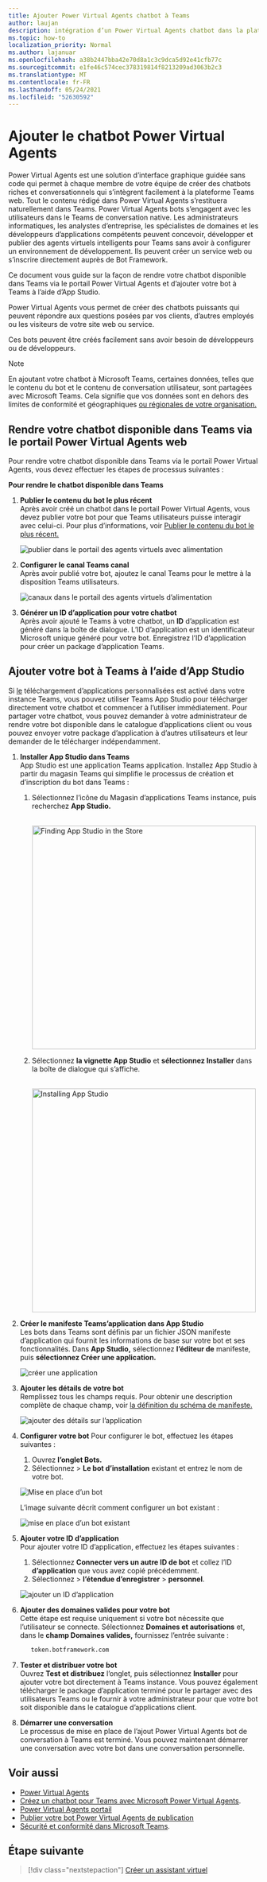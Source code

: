 ```yaml
---
title: Ajouter Power Virtual Agents chatbot à Teams
author: laujan
description: intégration d’un Power Virtual Agents chatbot dans la plateforme Teams web
ms.topic: how-to
localization_priority: Normal
ms.author: lajanuar
ms.openlocfilehash: a38b2447bba42e70d8a1c3c9dca5d92e41cfb77c
ms.sourcegitcommit: e1fe46c574cec378319814f8213209ad3063b2c3
ms.translationtype: MT
ms.contentlocale: fr-FR
ms.lasthandoff: 05/24/2021
ms.locfileid: "52630592"
---
```

# <a name="add-power-virtual-agents-chatbot"></a>Ajouter le chatbot Power Virtual Agents 

Power Virtual Agents est une solution d’interface graphique guidée sans code qui permet à chaque membre de votre équipe de créer des chatbots riches et conversationnels qui s’intègrent facilement à la plateforme Teams web. Tout le contenu rédigé dans Power Virtual Agents s’restituera naturellement dans Teams. Power Virtual Agents bots s’engagent avec les utilisateurs dans le Teams de conversation native. Les administrateurs informatiques, les analystes d’entreprise, les spécialistes de domaines et les développeurs d’applications compétents peuvent concevoir, développer et publier des agents virtuels intelligents pour Teams sans avoir à configurer un environnement de développement. Ils peuvent créer un service web ou s’inscrire directement auprès de Bot Framework. 

Ce document vous guide sur la façon de rendre votre chatbot disponible dans Teams via le portail Power Virtual Agents et d’ajouter votre bot à Teams à l’aide d’App Studio. 

Power Virtual Agents vous permet de créer des chatbots puissants qui peuvent répondre aux questions posées par vos clients, d’autres employés ou les visiteurs de votre site web ou service.

Ces bots peuvent être créés facilement sans avoir besoin de développeurs ou de développeurs.

> [!NOTE]
> En ajoutant votre chatbot à Microsoft Teams, certaines données, telles que le contenu du bot et le contenu de conversation utilisateur, sont partagées avec Microsoft Teams. Cela signifie que vos données sont en dehors des limites de conformité et géographiques [ou régionales de votre organisation.](/power-virtual-agents/data-location) <br/>

## <a name="make-your-chatbot-available-in-teams-through-the-power-virtual-agents-portal"></a>Rendre votre chatbot disponible dans Teams via le portail Power Virtual Agents web

Pour rendre votre chatbot disponible dans Teams via le portail Power Virtual Agents, vous devez effectuer les étapes de processus suivantes :

**Pour rendre le chatbot disponible dans Teams**

1. **Publier le contenu du bot le plus récent**  
Après avoir créé un chatbot dans le portail Power Virtual Agents, vous devez publier votre bot pour que Teams utilisateurs puisse interagir avec celui-ci. Pour plus d’informations, voir [Publier le contenu du bot le plus récent.](/power-virtual-agents/publication-fundamentals-publish-channels#publish-the-latest-bot-content)

   ![publier dans le portail des agents virtuels avec alimentation](../../assets/images/pva-publish.png)

1. **Configurer le canal Teams canal**  
Après avoir publié votre bot, ajoutez le canal Teams pour le mettre à la disposition Teams utilisateurs.

   ![canaux dans le portail des agents virtuels d’alimentation](../../assets/images/pva-channels.png)

1. **Générer un ID d’application pour votre chatbot**  
Après avoir ajouté le Teams à votre chatbot, un **ID** d’application est généré dans la boîte de dialogue. L’ID d’application est un identificateur Microsoft unique généré pour votre bot. Enregistrez l’ID d’application pour créer un package d’application Teams.

## <a name="add-your-bot-to-teams-using-app-studio"></a>Ajouter votre bot à Teams à l’aide d’App Studio

Si [le](/microsoftteams/admin-settings) téléchargement d’applications personnalisées est activé dans votre instance Teams, vous pouvez utiliser Teams App Studio pour télécharger directement votre chatbot et commencer à l’utiliser immédiatement. Pour partager votre chatbot, vous pouvez demander à votre administrateur de rendre votre bot disponible dans le catalogue d’applications client ou vous pouvez envoyer votre package d’application à d’autres utilisateurs et leur demander de le télécharger indépendamment.

1. **Installer App Studio dans Teams**  
App Studio est une application Teams application. Installez App Studio à partir du magasin Teams qui simplifie le processus de création et d’inscription du bot dans Teams : 

   1. Sélectionnez l’icône du Magasin d’applications Teams instance, puis recherchez **App Studio.**

      &emsp;&emsp; <img  width="450px" alt="Finding App Studio in the Store" src="../../assets/images/get-started/app-studio-store.png"/>   

   1. Sélectionnez **la vignette App Studio** et **sélectionnez Installer** dans la boîte de dialogue qui s’affiche.

      &emsp;&emsp; <img  width="450px" alt="Installing App Studio" src="../../assets/images/get-started/app-studio-install.png"/>

1. **Créer le manifeste Teams’application dans App Studio**  
Les bots dans Teams sont définis par un fichier JSON manifeste d’application qui fournit les informations de base sur votre bot et ses fonctionnalités. Dans **App Studio,** sélectionnez **l’éditeur de** manifeste, puis **sélectionnez Créer une application.**

    ![créer une application](../../assets/images/get-started/create-new-app.png)

1. **Ajouter les détails de votre bot**  
Remplissez tous les champs requis. Pour obtenir une description complète de chaque champ, voir [la définition du schéma de manifeste.](../../resources/schema/manifest-schema.md)

    ![ajouter des détails sur l’application](../../assets/images/get-started/add-app-details.png)

1. **Configurer votre bot** Pour configurer le bot, effectuez les étapes suivantes : 
     1. Ouvrez **l’onglet Bots.** 
     1. Sélectionnez   >  **Le bot d’installation** existant et entrez le nom de votre bot.

   ![Mise en place d’un bot](../../assets/images/get-started/bot-set-up.png) 

   L’image suivante décrit comment configurer un bot existant :      

   ![mise en place d’un bot existant](../../assets/images/get-started/existing-bot-set-up.png)
       
1. **Ajouter votre ID d’application**  
Pour ajouter votre ID d’application, effectuez les étapes suivantes :  
    1. Sélectionnez **Connecter vers un autre ID de bot** et collez l’ID **d’application** que vous avez copié précédemment. 
    1. Sélectionnez   >  **l’étendue d’enregistrer**  >  **personnel**.

    ![ajouter un ID d’application](../../assets/images/get-started/add-app-id.png)

1. **Ajouter des domaines valides pour votre bot**  
Cette étape est requise uniquement si votre bot nécessite que l’utilisateur se connecte. Sélectionnez **Domaines et autorisations** et, dans le **champ Domaines valides,** fournissez l’entrée suivante :

    ```bash
       token.botframework.com
    ```

1. **Tester et distribuer votre bot**  
Ouvrez **Test et distribuez** l’onglet, puis sélectionnez **Installer** pour ajouter votre bot directement à Teams instance. Vous pouvez également télécharger le package d’application terminé pour le partager avec des utilisateurs Teams ou le fournir à votre administrateur pour que votre bot soit disponible dans le catalogue d’applications client.

1. **Démarrer une conversation**   
Le processus de mise en place de l’ajout Power Virtual Agents bot de conversation à Teams est terminé. Vous pouvez maintenant démarrer une conversation avec votre bot dans une conversation personnelle.

## <a name="see-also"></a>Voir aussi

* [Power Virtual Agents](/power-virtual-agents/fundamentals-what-is-power-virtual-agents)  
* [Créez un chatbot pour Teams avec Microsoft Power Virtual Agents](../bot-features.md#bots-and-the-microsoft-power-virtual-agents).  
* [Power Virtual Agents portail](https://powervirtualagents.microsoft.com)
* [Publier votre bot Power Virtual Agents de publication](/power-virtual-agents/publication-fundamentals-publish-channels)
* [Sécurité et conformité dans Microsoft Teams](/MicrosoftTeams/security-compliance-overview).

## <a name="next-step"></a>Étape suivante

> [!div class="nextstepaction"]
> [Créer un assistant virtuel](~/samples/virtual-assistant.md)


